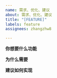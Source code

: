 ```yaml
---
name: 需求、优化、建议
about: 需求、优化、建议
title: "[FEATURE]"
labels: feature
assignees: zhangzhw8

---
```

**你想要什么功能**

**为什么需要**

**建议如何实现**